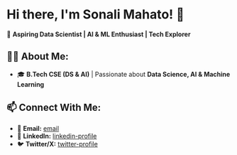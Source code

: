 <h1>Hi there, I'm Sonali Mahato! 👋</h1>
<p>🚀 <strong>Aspiring Data Scientist | AI & ML Enthusiast | Tech Explorer</strong></p>

<h2>👩‍💻 About Me:</h2>
<ul>
  <li>🎓 <strong>B.Tech CSE (DS & AI)</strong> | Passionate about <strong>Data Science, AI & Machine Learning</strong></li>
</ul>

<h2>📫 Connect With Me:</h2>
<ul>
  <li>📩 <strong>Email:</strong> <a href="sonalimahato5595@gmail.com">email</a></li>
  <li>🔗 <strong>LinkedIn:</strong> <a href="http://linkedin.com/in/sonali-mahato-33b36828b">linkedin-profile</a></li>
  <li>🐦 <strong>Twitter/X:</strong> <a href="https://x.com/Sonali66281?t=QM-oZ2MGZjLCK35_lbYVoA&s=09">twitter-profile</a></li>
</ul>

